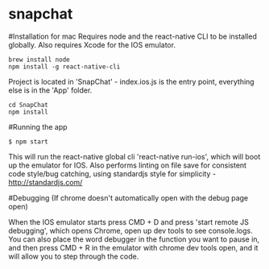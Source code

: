 # snapchat


#Installation for mac
Requires node and the react-native CLI to be installed globally. Also requires Xcode for the IOS emulator.

```
brew install node
npm install -g react-native-cli
```

Project is located in 'SnapChat' - index.ios.js is the entry point, everything else is in the 'App' folder.
```
cd SnapChat
npm install
```

#Running the app
```
$ npm start
```
This will run the react-native global cli 'react-native run-ios', which will boot up the emulator for IOS.
Also performs linting on file save for consistent code style/bug catching, using standardjs style for simplicity - http://standardjs.com/


#Debugging
(If chrome doesn't automatically open with the debug page open)

When the IOS emulator starts press CMD + D and press 'start remote JS debugging', which opens Chrome, open up dev tools to see console.logs.
You can also place the word debugger in the function you want to pause in, and then press CMD + R in the emulator with chrome dev tools open, and it will allow you to step through the code.
